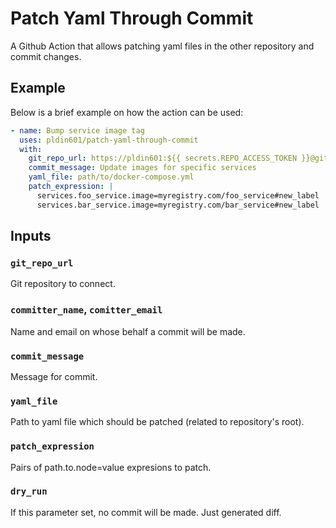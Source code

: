 # Patch Yaml Through Commit

A Github Action that allows patching yaml files in the other repository and commit changes.

## Example

Below is a brief example on how the action can be used:

```yaml
- name: Bump service image tag
  uses: pldin601/patch-yaml-through-commit
  with:
    git_repo_url: https://pldin601:${{ secrets.REPO_ACCESS_TOKEN }}@github.com/pldin601/some-repository
    commit_message: Update images for specific services
    yaml_file: path/to/docker-compose.yml
    patch_expression: |
      services.foo_service.image=myregistry.com/foo_service#new_label
      services.bar_service.image=myregistry.com/bar_service#new_label
```

## Inputs

### `git_repo_url`

Git repository to connect.

### `committer_name`, `comitter_email`

Name and email on whose behalf a commit will be made.

### `commit_message`

Message for commit.

### `yaml_file`

Path to yaml file which should be patched (related to repository's root).

### `patch_expression`

Pairs of path.to.node=value expresions to patch.

### `dry_run`

If this parameter set, no commit will be made. Just generated diff.
